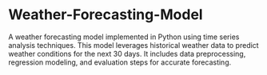 # Weather-Forecasting-Model
A weather forecasting model implemented in Python using time series analysis techniques. This model leverages historical weather data to predict weather conditions for the next 30 days. It includes data preprocessing, regression modeling, and evaluation steps for accurate forecasting.
